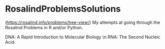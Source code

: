 # RosalindProblemsSolutions
(https://rosalind.info/problems/tree-view/)
My attempts at going through the Rosalind Problems in R and/or Python.

DNA: A Rapid Introduction to Molecular Biology \n
RNA: The Second Nucleic Acid
